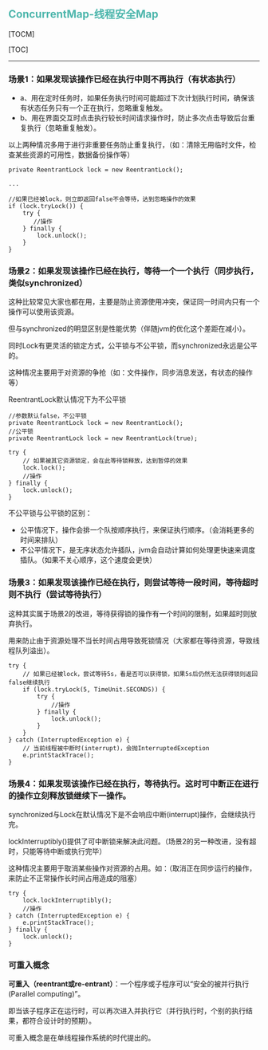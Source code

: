 <h2 style="color:#4db6ac !important" >ConcurrentMap-线程安全Map</h2>

[TOCM]

[TOC]

---

### 场景1：如果发现该操作已经在执行中则不再执行（有状态执行）

- a、用在定时任务时，如果任务执行时间可能超过下次计划执行时间，确保该有状态任务只有一个正在执行，忽略重复触发。
- b、用在界面交互时点击执行较长时间请求操作时，防止多次点击导致后台重复执行（忽略重复触发）。

以上两种情况多用于进行非重要任务防止重复执行，（如：清除无用临时文件，检查某些资源的可用性，数据备份操作等）


```
private ReentrantLock lock = new ReentrantLock();

...

//如果已经被lock，则立即返回false不会等待，达到忽略操作的效果 
if (lock.tryLock()) {  
    try {
       //操作
    } finally {
        lock.unlock();
    }
}
```

### 场景2：如果发现该操作已经在执行，等待一个一个执行（同步执行，类似synchronized）


这种比较常见大家也都在用，主要是防止资源使用冲突，保证同一时间内只有一个操作可以使用该资源。

但与synchronized的明显区别是性能优势（伴随jvm的优化这个差距在减小）。

同时Lock有更灵活的锁定方式，公平锁与不公平锁，而synchronized永远是公平的。

这种情况主要用于对资源的争抢（如：文件操作，同步消息发送，有状态的操作等）

ReentrantLock默认情况下为不公平锁

```
//参数默认false，不公平锁
private ReentrantLock lock = new ReentrantLock();
//公平锁
private ReentrantLock lock = new ReentrantLock(true);

try {
    // 如果被其它资源锁定，会在此等待锁释放，达到暂停的效果
    lock.lock(); 
    //操作
} finally {
    lock.unlock();
}
```

不公平锁与公平锁的区别：
- 公平情况下，操作会排一个队按顺序执行，来保证执行顺序。（会消耗更多的时间来排队）
- 不公平情况下，是无序状态允许插队，jvm会自动计算如何处理更快速来调度插队。（如果不关心顺序，这个速度会更快）

### 场景3：如果发现该操作已经在执行，则尝试等待一段时间，等待超时则不执行（尝试等待执行）

这种其实属于场景2的改进，等待获得锁的操作有一个时间的限制，如果超时则放弃执行。

用来防止由于资源处理不当长时间占用导致死锁情况（大家都在等待资源，导致线程队列溢出）。


```
try {
    // 如果已经被lock，尝试等待5s，看是否可以获得锁，如果5s后仍然无法获得锁则返回false继续执行
    if (lock.tryLock(5, TimeUnit.SECONDS)) {  
        try {
            //操作
        } finally {
            lock.unlock();
        }
    }
} catch (InterruptedException e) {
    // 当前线程被中断时(interrupt)，会抛InterruptedException 
    e.printStackTrace();
}
```

### 场景4：如果发现该操作已经在执行，等待执行。这时可中断正在进行的操作立刻释放锁继续下一操作。

synchronized与Lock在默认情况下是不会响应中断(interrupt)操作，会继续执行完。

lockInterruptibly()提供了可中断锁来解决此问题。（场景2的另一种改进，没有超时，只能等待中断或执行完毕）

这种情况主要用于取消某些操作对资源的占用。如：（取消正在同步运行的操作，来防止不正常操作长时间占用造成的阻塞）

```
try {
    lock.lockInterruptibly();
    //操作
} catch (InterruptedException e) {
    e.printStackTrace();
} finally {
    lock.unlock();
}
```

### 可重入概念
**可重入（reentrant或re-entrant）**：一个程序或子程序可以“安全的被并行执行(Parallel computing)”。

即当该子程序正在运行时，可以再次进入并执行它（并行执行时，个别的执行结果，都符合设计时的预期）。

可重入概念是在单线程操作系统的时代提出的。

